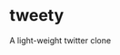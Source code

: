 [![<behnambm>](https://circleci.com/gh/behnambm/tweety/tree/master.svg?style=svg)](https://circleci.com/gh/behnambm/tweety)
# tweety
A light-weight twitter clone
